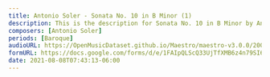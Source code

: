 ```yaml
---
title: Antonio Soler - Sonata No. 10 in B Minor (1)
description: This is the description for Sonata No. 10 in B Minor by Antonio Soler
composers: [Antonio Soler]
periods: [Baroque]
audioURL: https://OpenMusicDataset.github.io/Maestro/maestro-v3.0.0/2009/MIDI-Unprocessed_09_R1_2009_01-04_ORIG_MID--AUDIO_09_R1_2009_09_R1_2009_01_WAV.midi
formURL: https://docs.google.com/forms/d/e/1FAIpQLScQ33UjTfXMB6z4n79SI6ryHEcAZYP3DSY1MNQ9mdKWXGXm_w/viewform
date: 2021-08-08T07:43:13-06:00
---
```

